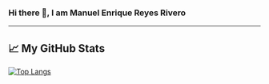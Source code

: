 ### Hi there 👋, I am Manuel Enrique Reyes Rivero

---

## &#x1f4c8; My GitHub Stats

[![Top Langs](https://github-readme-stats.vercel.app/api/top-langs/?username=manuelreyes60&hide=java,html,css&theme=radical)](https://github.com/anuraghazra/github-readme-stats)

<!--
**manuelreyes60/manuelreyes60** is a ✨ _special_ ✨ repository because its `README.md` (this file) appears on your GitHub profile.

Here are some ideas to get you started:

- 🔭 I’m currently working on ...
- 🌱 I’m currently learning ...
- 👯 I’m looking to collaborate on ...
- 🤔 I’m looking for help with ...
- 💬 Ask me about ...
- 📫 How to reach me: ...
- 😄 Pronouns: ...
- ⚡ Fun fact: ...
-->
